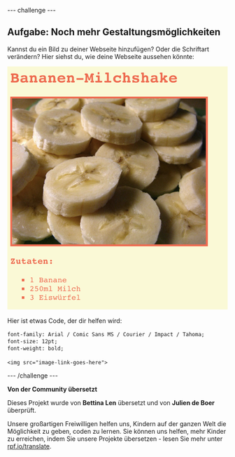 --- challenge ---

## Aufgabe: Noch mehr Gestaltungsmöglichkeiten

Kannst du ein Bild zu deiner Webseite hinzufügen? Oder die Schriftart verändern? Hier siehst du, wie deine Webseite aussehen könnte:

![screenshot](images/recipe-final.png)

Hier ist etwas Code, der dir helfen wird:

    font-family: Arial / Comic Sans MS / Courier / Impact / Tahoma;
    font-size: 12pt;
    font-weight: bold;
    
    <img src="image-link-goes-here">
    

--- /challenge ---


**Von der Community übersetzt**

Dieses Projekt wurde von **Bettina Len** übersetzt und von **Julien de Boer** überprüft.

Unsere großartigen Freiwilligen helfen uns, Kindern auf der ganzen Welt die Möglichkeit zu geben, coden zu lernen. Sie können uns helfen, mehr Kinder zu erreichen, indem Sie unsere Projekte übersetzen - lesen Sie mehr unter [rpf.io/translate](https://rpf.io/translate).